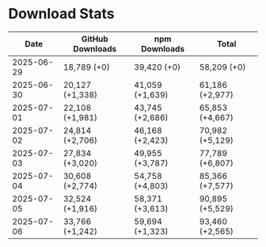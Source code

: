 # Download Stats

| Date       | GitHub Downloads | npm Downloads   | Total           |
| ---------- | ---------------- | --------------- | --------------- |
| 2025-06-29 | 18,789 (+0)      | 39,420 (+0)     | 58,209 (+0)     |
| 2025-06-30 | 20,127 (+1,338)  | 41,059 (+1,639) | 61,186 (+2,977) |
| 2025-07-01 | 22,108 (+1,981)  | 43,745 (+2,686) | 65,853 (+4,667) |
| 2025-07-02 | 24,814 (+2,706)  | 46,168 (+2,423) | 70,982 (+5,129) |
| 2025-07-03 | 27,834 (+3,020)  | 49,955 (+3,787) | 77,789 (+6,807) |
| 2025-07-04 | 30,608 (+2,774)  | 54,758 (+4,803) | 85,366 (+7,577) |
| 2025-07-05 | 32,524 (+1,916)  | 58,371 (+3,613) | 90,895 (+5,529) |
| 2025-07-06 | 33,766 (+1,242)  | 59,694 (+1,323) | 93,460 (+2,565) |
